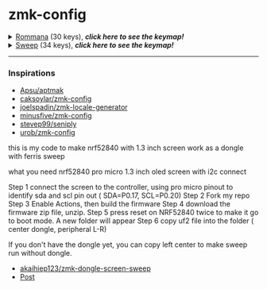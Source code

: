 # zmk-config

<details>
  <summary><a href="https://github.com/AlaaSaadAbdo/Rommana">Rommana</a> (30 keys), <i><b>click here to see the keymap!</i></b></summary>
  <img src="keymap-drawer/rommana.svg" >

  _(keymap image generated by [caksoylar/keymap-drawer](https://github.com/caksoylar/keymap-drawer))_
</details>

<details>
  <summary><a href="https://github.com/davidphilipbarr/Sweep">Sweep</a> (34 keys), <i><b>click here to see the keymap!</i></b></summary>
  <img src="keymap-drawer/sweep.svg" >

  _(keymap image generated by [caksoylar/keymap-drawer](https://github.com/caksoylar/keymap-drawer))_
</details>

---

### Inspirations

- [Apsu/aptmak](https://github.com/Apsu/aptmak)
- [caksoylar/zmk-config](https://github.com/caksoylar/zmk-config)
- [joelspadin/zmk-locale-generator](https://github.com/joelspadin/zmk-locale-generator)
- [minusfive/zmk-config](https://github.com/minusfive/zmk-config)
- [stevep99/seniply](https://stevep99.github.io/seniply/)
- [urob/zmk-config](https://github.com/urob/zmk-config)

this is my code to make nrf52840 with 1.3 inch screen work as a dongle with ferris sweep

what you need nrf52840 pro micro 1.3 inch oled screen with i2c connect

Step 1 connect the screen to the controller, using pro micro pinout to identify sda and scl pin out ( SDA=P0.17, SCL=P0.20) Step 2 Fork my repo Step 3 Enable Actions, then build the firmware Step 4 download the firmware zip file, unzip. Step 5 press reset on NRF52840 twice to make it go to boot mode. A new folder will appear Step 6 copy uf2 file into the folder ( center dongle, peripheral L-R)

If you don't have the dongle yet, you can copy left center to make sweep run without dongle.

- [akaihiep123/zmk-dongle-screen-sweep](https://github.com/akaihiep123/zmk-dongle-screen-sweep)
- [Post](https://www.reddit.com/r/ErgoMechKeyboards/comments/1d14brd/a_little_dongle_for_sweep/?rdt=60382&onetap_auto=true&one_tap=true) 
